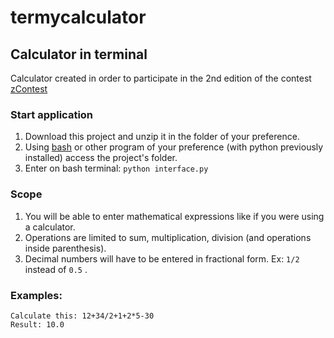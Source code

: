 # termycalculator

## Calculator in terminal

Calculator created in order to participate in the 2nd edition of the contest [zContest](https://github.com/soft9000/zContest)

### Start application
1. Download this project and unzip it in the folder of your preference.
2. Using [bash](https://git-scm.com/downloads) or other program of your preference (with python previously installed)
access the project's folder.
3. Enter on bash terminal: `python interface.py` 

### Scope
1. You will be able to enter mathematical expressions like if you were using a calculator.
2. Operations are limited to sum, multiplication, division (and operations inside parenthesis).
3. Decimal numbers will have to be entered in fractional form. Ex: `1/2` instead of `0.5` .

### Examples:
`Calculate this: 12+34/2+1+2*5-30`  
`Result: 10.0`
